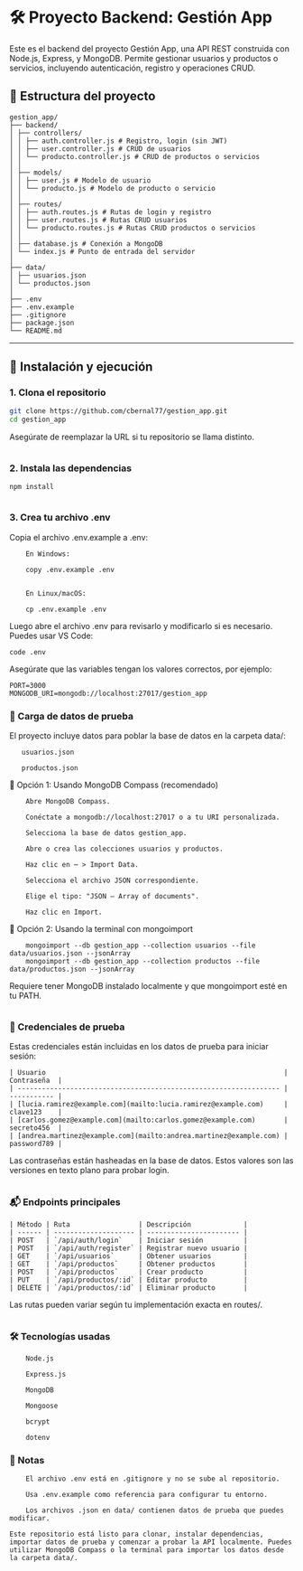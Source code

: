 # 🛠️ Proyecto Backend: Gestión App

Este es el backend del proyecto Gestión App, una API REST construida con Node.js, Express, y MongoDB. Permite gestionar usuarios y productos o servicios, incluyendo autenticación, registro y operaciones CRUD.

## 📁 Estructura del proyecto

```
gestion_app/
├── backend/
│ ├── controllers/
│ │ ├── auth.controller.js # Registro, login (sin JWT)
│ │ ├── user.controller.js # CRUD de usuarios
│ │ └── producto.controller.js # CRUD de productos o servicios
│ │
│ ├── models/
│ │ ├── user.js # Modelo de usuario
│ │ └── producto.js # Modelo de producto o servicio
│ │
│ ├── routes/
│ │ ├── auth.routes.js # Rutas de login y registro
│ │ ├── user.routes.js # Rutas CRUD usuarios
│ │ └── producto.routes.js # Rutas CRUD productos o servicios
│ │
│ ├── database.js # Conexión a MongoDB
│ └── index.js # Punto de entrada del servidor
│
├── data/
│ ├── usuarios.json
│ └── productos.json
│
├── .env
├── .env.example
├── .gitignore
├── package.json
└── README.md

```
---

## 🚀 Instalación y ejecución

### 1. Clona el repositorio

```bash
git clone https://github.com/cbernal77/gestion_app.git
cd gestion_app
```
Asegúrate de reemplazar la URL si tu repositorio se llama distinto.

```
```
### 2. Instala las dependencias

```
npm install


```
### 3. Crea tu archivo .env

Copia el archivo .env.example a .env:
```
    En Windows:

    copy .env.example .env


    En Linux/macOS:

    cp .env.example .env
```
Luego abre el archivo .env para revisarlo y modificarlo si es necesario. Puedes usar VS Code:

```
code .env

```

Asegúrate que las variables tengan los valores correctos, por ejemplo:
```
PORT=3000
MONGODB_URI=mongodb://localhost:27017/gestion_app
```

### 🧪 Carga de datos de prueba

El proyecto incluye datos para poblar la base de datos en la carpeta data/:

 ```
    usuarios.json

    productos.json
```
🔹 Opción 1: Usando MongoDB Compass (recomendado)
```
    Abre MongoDB Compass.

    Conéctate a mongodb://localhost:27017 o a tu URI personalizada.

    Selecciona la base de datos gestion_app.

    Abre o crea las colecciones usuarios y productos.

    Haz clic en ⋯ > Import Data.

    Selecciona el archivo JSON correspondiente.

    Elige el tipo: "JSON – Array of documents".

    Haz clic en Import.
```
🔹 Opción 2: Usando la terminal con mongoimport
```
    mongoimport --db gestion_app --collection usuarios --file data/usuarios.json --jsonArray
    mongoimport --db gestion_app --collection productos --file data/productos.json --jsonArray
```
Requiere tener MongoDB instalado localmente y que mongoimport esté en tu PATH.

```
```
### 🔐 Credenciales de prueba

Estas credenciales están incluidas en los datos de prueba para iniciar sesión:

```
| Usuario                                                           | Contraseña  |
| ----------------------------------------------------------------- | ----------- |
| [lucia.ramirez@example.com](mailto:lucia.ramirez@example.com)     | clave123    |
| [carlos.gomez@example.com](mailto:carlos.gomez@example.com)       | secreto456  |
| [andrea.martinez@example.com](mailto:andrea.martinez@example.com) | password789 |

```
Las contraseñas están hasheadas en la base de datos. Estos valores son las versiones en texto plano para probar login.

```
```
### 📬 Endpoints principales

```
| Método | Ruta                 | Descripción             |
| ------ | -------------------- | ----------------------- |
| POST   | `/api/auth/login`    | Iniciar sesión          |
| POST   | `/api/auth/register` | Registrar nuevo usuario |
| GET    | `/api/usuarios`      | Obtener usuarios        |
| GET    | `/api/productos`     | Obtener productos       |
| POST   | `/api/productos`     | Crear producto          |
| PUT    | `/api/productos/:id` | Editar producto         |
| DELETE | `/api/productos/:id` | Eliminar producto       |
```

Las rutas pueden variar según tu implementación exacta en routes/.

```
```

### 🛠️ Tecnologías usadas
```
    Node.js

    Express.js

    MongoDB

    Mongoose

    bcrypt

    dotenv
```
### 📌 Notas
```
    El archivo .env está en .gitignore y no se sube al repositorio.

    Usa .env.example como referencia para configurar tu entorno.

    Los archivos .json en data/ contienen datos de prueba que puedes modificar.

Este repositorio está listo para clonar, instalar dependencias, importar datos de prueba y comenzar a probar la API localmente. Puedes utilizar MongoDB Compass o la terminal para importar los datos desde la carpeta data/.
```